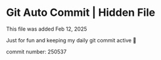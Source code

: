 # Git Auto Commit | Hidden File

This file was added Feb 12, 2025

Just for fun and keeping my daily git commit active 🤪

commit number: 250537
